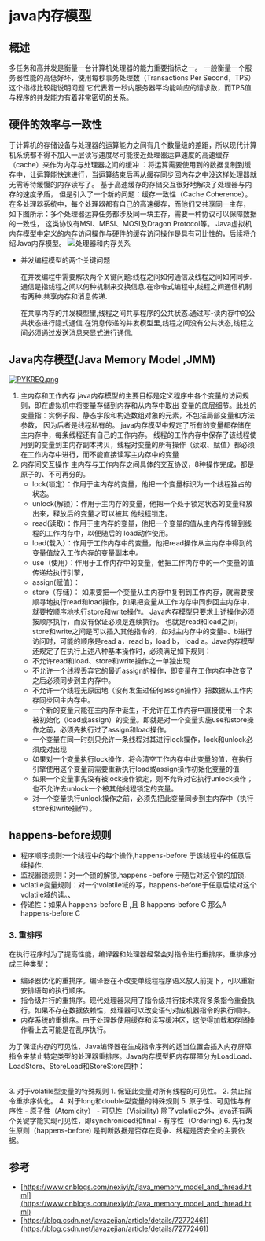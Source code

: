 # java内存模型

## 概述

多任务和高并发是衡量一台计算机处理器的能力重要指标之一。
一般衡量一个服务器性能的高低好坏，使用每秒事务处理数（Transactions Per Second，TPS）这个指标比较能说明问题
它代表着一秒内服务器平均能响应的请求数，而TPS值与程序的并发能力有着非常密切的关系。
## 硬件的效率与一致性
于计算机的存储设备与处理器的运算能力之间有几个数量级的差距，所以现代计算机系统都不得不加入一层读写速度尽可能接近处理器运算速度的高速缓存（cache）来作为内存与处理器之间的缓冲
：将运算需要使用到的数据复制到缓存中，让运算能快速进行，当运算结束后再从缓存同步回内存之中没这样处理器就无需等待缓慢的内存读写了。
基于高速缓存的存储交互很好地解决了处理器与内存的速度矛盾，
但是引入了一个新的问题：缓存一致性（Cache Coherence）。
在多处理器系统中，每个处理器都有自己的高速缓存，而他们又共享同一主存，
如下图所示：多个处理器运算任务都涉及同一块主存，需要一种协议可以保障数据的一致性，
这类协议有MSI、MESI、MOSI及Dragon Protocol等。
Java虚拟机内存模型中定义的内存访问操作与硬件的缓存访问操作是具有可比性的，后续将介绍Java内存模型。
![处理器和内存关系](http://wx3.sinaimg.cn/mw690/0060lm7Tly1ftl22oqprgj30lx0a1q6s.jpg)



- 并发编程模型的两个关键问题

  在并发编程中需要解决两个关键问题:线程之间如何通信及线程之间如何同步.通信是指线程之间以何种机制来交换信息.在命令式编程中,线程之间通信机制有两种:共享内存和消息传递.

  在共享内存的并发模型里,线程之间共享程序的公共状态.通过写-读内存中的公共状态进行隐式通信.在消息传递的并发模型里,线程之间没有公共状态,线程之间必须通过发送消息来显式进行通信.

## Java内存模型(Java Memory Model ,JMM)

[![PYKREQ.png](https://s1.ax1x.com/2018/07/24/PYKREQ.png)](https://imgchr.com/i/PYKREQ)

1. 主内存和工作内存
    java内存模型的主要目标是定义程序中各个变量的访问规则，即在虚拟机中将变量存储到内存和从内存中取出
    变量的底层细节。此处的变量指：实例子段、静态字段和构造数组对象的元素，不包括局部变量和方法参数，
    因为后者是线程私有的。
    java内存模型中规定了所有的变量都存储在主内存中，每条线程还有自己的工作内存。
    线程的工作内存中保存了该线程使用到的变量到主内存副本拷贝，线程对变量的所有操作（读取、赋值）都必须在工作内存中进行，而不能直接读写主内存中的变量
2. 内存间交互操作
    主内存与工作内存之间具体的交互协议，8种操作完成，都是原子的、不可再分的。
    - lock(锁定）：作用于主内存的变量，他把一个变量标识为一个线程独占的状态。
    - unlock(解锁）：作用于主内存的变量，他把一个处于锁定状态的变量释放出来，释放后的变量才可以被其
    他线程锁定。
    - read(读取)：作用于主内存的变量，他把一个变量的值从主内存传输到线程的工作内存中，以便随后的
    load动作使用。
    - load(载入）：作用于工作内存中的变量，他把read操作从主内存中得到的变量值放入工作内存的变量副本中。
    - use（使用）：作用于工作内存中的变量，他把工作内存中的一个变量的值传递给执行引擎，
    - assign(赋值）：
    - store（存储）：
如果要把一个变量从主内存中复制到工作内存，就需要按顺寻地执行read和load操作，如果把变量从工作内存中同步回主内存中，就要按顺序地执行store和write操作。
Java内存模型只要求上述操作必须按顺序执行，而没有保证必须是连续执行。
也就是read和load之间，store和write之间是可以插入其他指令的，如对主内存中的变量a、b进行访问时，可能的顺序是read a，read b，load b， load a。Java内存模型还规定了在执行上述八种基本操作时，必须满足如下规则：
    - 不允许read和load、store和write操作之一单独出现
    - 不允许一个线程丢弃它的最近assign的操作，即变量在工作内存中改变了之后必须同步到主内存中。
    - 不允许一个线程无原因地（没有发生过任何assign操作）把数据从工作内存同步回主内存中。
    - 一个新的变量只能在主内存中诞生，不允许在工作内存中直接使用一个未被初始化（load或assign）的变量。即就是对一个变量实施use和store操作之前，必须先执行过了assign和load操作。
    - 一个变量在同一时刻只允许一条线程对其进行lock操作，lock和unlock必须成对出现
    - 如果对一个变量执行lock操作，将会清空工作内存中此变量的值，在执行引擎使用这个变量前需要重新执行load或assign操作初始化变量的值
    - 如果一个变量事先没有被lock操作锁定，则不允许对它执行unlock操作；也不允许去unlock一个被其他线程锁定的变量。
    - 对一个变量执行unlock操作之前，必须先把此变量同步到主内存中（执行store和write操作）。



## happens-before规则

- 程序顺序规则:一个线程中的每个操作,happens-before 于该线程中的任意后续操作.
- 监视器锁规则：对一个锁的解锁,happens -before 于随后对这个锁的加锁.
- volatile变量规则：对一个volatile域的写，happens-before于任意后续对这个volatile域的读。、
- 传递性：如果A happens-before B ,且 B happens-before C 那么A happens-before C



### 3. 重排序

在执行程序时为了提高性能，编译器和处理器经常会对指令进行重排序。重排序分成三种类型：

   - 编译器优化的重排序。编译器在不改变单线程程序语义放入前提下，可以重新安排语句的执行顺序。
   - 指令级并行的重排序。现代处理器采用了指令级并行技术来将多条指令重叠执行。如果不存在数据依赖性，处理器可以改变语句对应机器指令的执行顺序。
   - 内存系统的重排序。由于处理器使用缓存和读写缓冲区，这使得加载和存储操作看上去可能是在乱序执行。

为了保证内存的可见性，Java编译器在生成指令序列的适当位置会插入内存屏障指令来禁止特定类型的处理器重排序。Java内存模型把内存屏障分为LoadLoad、LoadStore、StoreLoad和StoreStore四种：




​    
3. 对于volatile型变量的特殊规则
    1. 保证此变量对所有线程的可见性。
    2. 禁止指令重排序优化。
4. 对于long和double型变量的特殊规则
5. 原子性、可见性与有序性
    - 原子性（Atomicity）
    - 可见性（Visibility)
    除了volatile之外，java还有两个关键字能实现可见性，即synchroniced和final
    - 有序性（Ordering)
6. 先行发生原则（happens-before)
    是判断数据是否存在竞争、线程是否安全的主要依据。
## 参考
- [https://www.cnblogs.com/nexiyi/p/java_memory_model_and_thread.html](https://www.cnblogs.com/nexiyi/p/java_memory_model_and_thread.html)
- [https://blog.csdn.net/javazejian/article/details/72772461](https://blog.csdn.net/javazejian/article/details/72772461)










